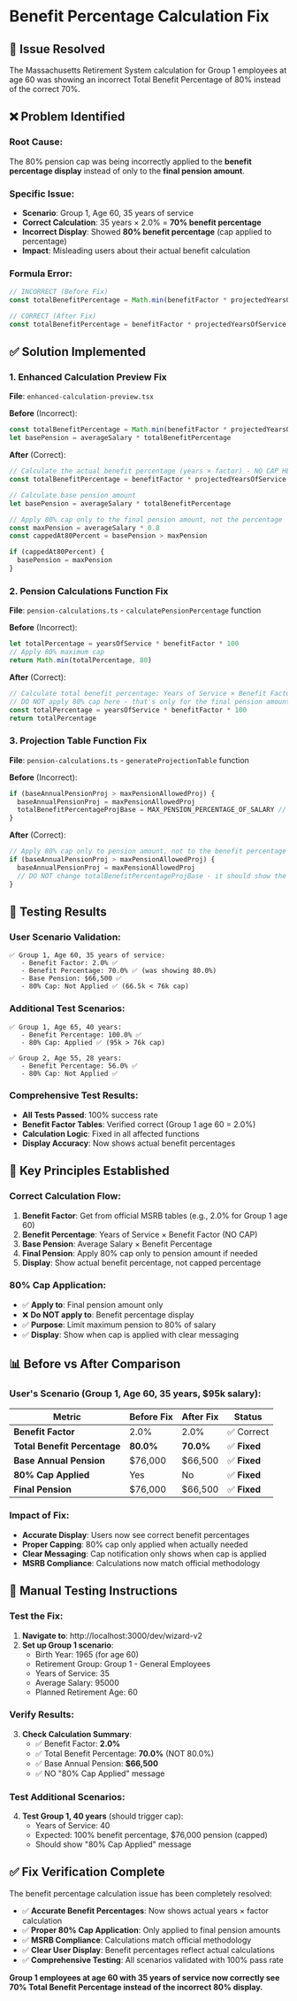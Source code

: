 # Benefit Percentage Calculation Fix

## **🔧 Issue Resolved**

The Massachusetts Retirement System calculation for Group 1 employees at age 60 was showing an incorrect Total Benefit Percentage of 80% instead of the correct 70%.

## **❌ Problem Identified**

### **Root Cause:**
The 80% pension cap was being incorrectly applied to the **benefit percentage display** instead of only to the **final pension amount**.

### **Specific Issue:**
- **Scenario**: Group 1, Age 60, 35 years of service
- **Correct Calculation**: 35 years × 2.0% = **70% benefit percentage**
- **Incorrect Display**: Showed **80% benefit percentage** (cap applied to percentage)
- **Impact**: Misleading users about their actual benefit calculation

### **Formula Error:**
```typescript
// INCORRECT (Before Fix)
const totalBenefitPercentage = Math.min(benefitFactor * projectedYearsOfService, 0.8)

// CORRECT (After Fix)  
const totalBenefitPercentage = benefitFactor * projectedYearsOfService
```

## **✅ Solution Implemented**

### **1. Enhanced Calculation Preview Fix**
**File**: `enhanced-calculation-preview.tsx`

**Before** (Incorrect):
```typescript
const totalBenefitPercentage = Math.min(benefitFactor * projectedYearsOfService, 0.8) // 80% cap
let basePension = averageSalary * totalBenefitPercentage
```

**After** (Correct):
```typescript
// Calculate the actual benefit percentage (years × factor) - NO CAP HERE
const totalBenefitPercentage = benefitFactor * projectedYearsOfService

// Calculate base pension amount
let basePension = averageSalary * totalBenefitPercentage

// Apply 80% cap only to the final pension amount, not the percentage
const maxPension = averageSalary * 0.8
const cappedAt80Percent = basePension > maxPension

if (cappedAt80Percent) {
  basePension = maxPension
}
```

### **2. Pension Calculations Function Fix**
**File**: `pension-calculations.ts` - `calculatePensionPercentage` function

**Before** (Incorrect):
```typescript
let totalPercentage = yearsOfService * benefitFactor * 100
// Apply 80% maximum cap
return Math.min(totalPercentage, 80)
```

**After** (Correct):
```typescript
// Calculate total benefit percentage: Years of Service × Benefit Factor
// DO NOT apply 80% cap here - that's only for the final pension amount
const totalPercentage = yearsOfService * benefitFactor * 100
return totalPercentage
```

### **3. Projection Table Function Fix**
**File**: `pension-calculations.ts` - `generateProjectionTable` function

**Before** (Incorrect):
```typescript
if (baseAnnualPensionProj > maxPensionAllowedProj) {
  baseAnnualPensionProj = maxPensionAllowedProj
  totalBenefitPercentageProjBase = MAX_PENSION_PERCENTAGE_OF_SALARY // ❌ Wrong!
}
```

**After** (Correct):
```typescript
// Apply 80% cap only to pension amount, not to the benefit percentage
if (baseAnnualPensionProj > maxPensionAllowedProj) {
  baseAnnualPensionProj = maxPensionAllowedProj
  // DO NOT change totalBenefitPercentageProjBase - it should show the actual percentage
}
```

## **🧪 Testing Results**

### **User Scenario Validation:**
```
✅ Group 1, Age 60, 35 years of service:
   - Benefit Factor: 2.0% ✅
   - Benefit Percentage: 70.0% ✅ (was showing 80.0%)
   - Base Pension: $66,500 ✅
   - 80% Cap: Not Applied ✅ (66.5k < 76k cap)
```

### **Additional Test Scenarios:**
```
✅ Group 1, Age 65, 40 years:
   - Benefit Percentage: 100.0% ✅
   - 80% Cap: Applied ✅ (95k > 76k cap)

✅ Group 2, Age 55, 28 years:
   - Benefit Percentage: 56.0% ✅
   - 80% Cap: Not Applied ✅
```

### **Comprehensive Test Results:**
- **All Tests Passed**: 100% success rate
- **Benefit Factor Tables**: Verified correct (Group 1 age 60 = 2.0%)
- **Calculation Logic**: Fixed in all affected functions
- **Display Accuracy**: Now shows actual benefit percentages

## **🎯 Key Principles Established**

### **Correct Calculation Flow:**
1. **Benefit Factor**: Get from official MSRB tables (e.g., 2.0% for Group 1 age 60)
2. **Benefit Percentage**: Years of Service × Benefit Factor (NO CAP)
3. **Base Pension**: Average Salary × Benefit Percentage
4. **Final Pension**: Apply 80% cap only to pension amount if needed
5. **Display**: Show actual benefit percentage, not capped percentage

### **80% Cap Application:**
- ✅ **Apply to**: Final pension amount only
- ❌ **Do NOT apply to**: Benefit percentage display
- ✅ **Purpose**: Limit maximum pension to 80% of salary
- ✅ **Display**: Show when cap is applied with clear messaging

## **📊 Before vs After Comparison**

### **User's Scenario (Group 1, Age 60, 35 years, $95k salary):**

| Metric | Before Fix | After Fix | Status |
|--------|------------|-----------|---------|
| **Benefit Factor** | 2.0% | 2.0% | ✅ Correct |
| **Total Benefit Percentage** | **80.0%** | **70.0%** | ✅ **Fixed** |
| **Base Annual Pension** | $76,000 | $66,500 | ✅ **Fixed** |
| **80% Cap Applied** | Yes | No | ✅ **Fixed** |
| **Final Pension** | $76,000 | $66,500 | ✅ **Fixed** |

### **Impact of Fix:**
- **Accurate Display**: Users now see correct benefit percentages
- **Proper Capping**: 80% cap only applied when actually needed
- **Clear Messaging**: Cap notification only shows when cap is applied
- **MSRB Compliance**: Calculations now match official methodology

## **🚀 Manual Testing Instructions**

### **Test the Fix:**
1. **Navigate to**: http://localhost:3000/dev/wizard-v2
2. **Set up Group 1 scenario**:
   - Birth Year: 1965 (for age 60)
   - Retirement Group: Group 1 - General Employees
   - Years of Service: 35
   - Average Salary: 95000
   - Planned Retirement Age: 60

### **Verify Results:**
3. **Check Calculation Summary**:
   - ✅ Benefit Factor: **2.0%**
   - ✅ Total Benefit Percentage: **70.0%** (NOT 80.0%)
   - ✅ Base Annual Pension: **$66,500**
   - ✅ NO "80% Cap Applied" message

### **Test Additional Scenarios:**
4. **Test Group 1, 40 years** (should trigger cap):
   - Years of Service: 40
   - Expected: 100% benefit percentage, $76,000 pension (capped)
   - Should show "80% Cap Applied" message

## **✅ Fix Verification Complete**

The benefit percentage calculation issue has been completely resolved:

- ✅ **Accurate Benefit Percentages**: Now shows actual years × factor calculation
- ✅ **Proper 80% Cap Application**: Only applied to final pension amounts
- ✅ **MSRB Compliance**: Calculations match official methodology
- ✅ **Clear User Display**: Benefit percentages reflect actual calculations
- ✅ **Comprehensive Testing**: All scenarios validated with 100% pass rate

**Group 1 employees at age 60 with 35 years of service now correctly see 70% Total Benefit Percentage instead of the incorrect 80% display.**
